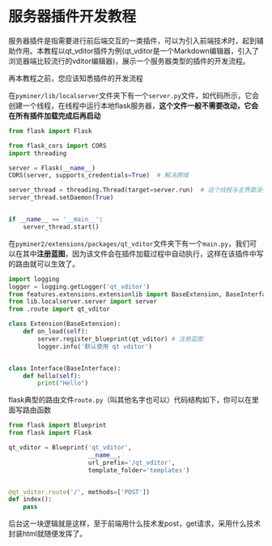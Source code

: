 # 服务器插件开发教程

服务器插件是指需要进行前后端交互的一类插件，可以为引入前端技术时，起到辅助作用。本教程以qt_vditor插件为例(qt_vditor是一个Markdown编辑器，引入了浏览器端比较流行的vditor编辑器)，展示一个服务器类型的插件的开发流程。

再本教程之前，您应该知悉插件的开发流程

在`pyminer/lib/localserver`文件夹下有一个`server.py`文件，如代码所示，它会创建一个线程，在线程中运行本地flask服务器，**这个文件一般不需要改动，它会在所有插件加载完成后再启动**

```python
from flask import Flask

from flask_cors import CORS
import threading

server = Flask(__name__)
CORS(server, supports_credentials=True)  # 解决跨域

server_thread = threading.Thread(target=server.run)  # 这个线程与主界面没有任何交互，直接用系统内建的线程库即可，保证其安全性。
server_thread.setDaemon(True)


if __name__ == '__main__':
    server_thread.start()
```

在`pyminer2/extensions/packages/qt_vditor`文件夹下有一个`main.py`，我们可以在其中**注册蓝图**，因为该文件会在插件加载过程中自动执行，这样在该插件中写的路由就可以生效了。

```python
import logging
logger = logging.getLogger('qt_vditor')
from features.extensions.extensionlib import BaseExtension, BaseInterface
from lib.localserver.server import server
from .route import qt_vditor

class Extension(BaseExtension):
    def on_load(self):
        server.register_blueprint(qt_vditor) # 注册蓝图
        logger.info('默认使用 qt vditor')


class Interface(BaseInterface):
    def hello(self):
        print("Hello")
```

flask典型的路由文件`route.py`（叫其他名字也可以）代码结构如下，你可以在里面写路由函数

```python
from flask import Blueprint
from flask import Flask

qt_vditor = Blueprint('qt_vditor',
                      __name__,
                      url_prefix='/qt_vditor',
                      template_folder='templates')


@qt_vditor.route('/', methods=['POST'])
def index():
    pass
```

后台这一块逻辑就是这样，至于前端用什么技术发post，get请求，采用什么技术封装html就随便发挥了。



